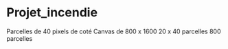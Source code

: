 # Projet_incendie

Parcelles de 40 pixels de coté
Canvas de 800 x 1600
20 x 40 parcelles
800 parcelles

